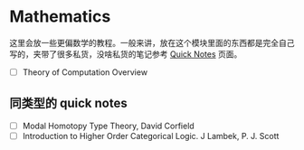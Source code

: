 # Mathematics

这里会放一些更偏数学的教程。一般来讲，放在这个模块里面的东西都是完全自己写的，夹带了很多私货，没啥私货的笔记参考 [Quick Notes](../qnotes/) 页面。

- [ ] Theory of Computation Overview

## 同类型的 quick notes

- [ ] Modal Homotopy Type Theory, David Corfield
- [ ] Introduction to Higher Order Categorical Logic. J Lambek, P. J. Scott